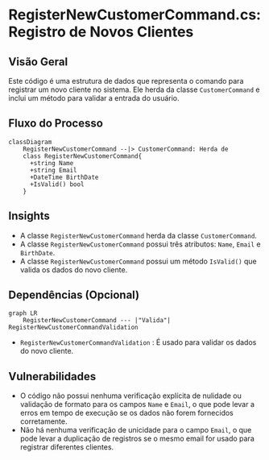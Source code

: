 # RegisterNewCustomerCommand.cs: Registro de Novos Clientes

## Visão Geral
Este código é uma estrutura de dados que representa o comando para registrar um novo cliente no sistema. Ele herda da classe `CustomerCommand` e inclui um método para validar a entrada do usuário.

## Fluxo do Processo
```mermaid
classDiagram
    RegisterNewCustomerCommand --|> CustomerCommand: Herda de
    class RegisterNewCustomerCommand{
      +string Name
      +string Email
      +DateTime BirthDate
      +IsValid() bool
    }
```

## Insights
- A classe `RegisterNewCustomerCommand` herda da classe `CustomerCommand`.
- A classe `RegisterNewCustomerCommand` possui três atributos: `Name`, `Email` e `BirthDate`.
- A classe `RegisterNewCustomerCommand` possui um método `IsValid()` que valida os dados do novo cliente.

## Dependências (Opcional)
```mermaid
graph LR
    RegisterNewCustomerCommand --- |"Valida"| RegisterNewCustomerCommandValidation
```
- `RegisterNewCustomerCommandValidation` : É usado para validar os dados do novo cliente.

## Vulnerabilidades
- O código não possui nenhuma verificação explícita de nulidade ou validação de formato para os campos `Name` e `Email`, o que pode levar a erros em tempo de execução se os dados não forem fornecidos corretamente.
- Não há nenhuma verificação de unicidade para o campo `Email`, o que pode levar a duplicação de registros se o mesmo email for usado para registrar diferentes clientes.